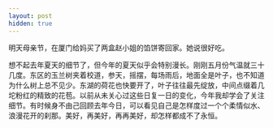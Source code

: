 ```yaml
---
layout: post
hidden: true
---
```

明天母亲节，在厦门给妈买了两盒赵小姐的馅饼寄回家。她说很好吃。

想不起去年夏天的细节了，但今年的夏天似乎会特别漫长。刚刚五月份气温就三十几度。东区的玉兰树夹着校道，参天，摇摆，每场雨后，地面全是叶子，也不知道为什么树上总不见少。东湖的荷花也快要开了，叶子往往最先绽放，中间点缀着几坨粉红的精致的花苞。以前从未关心过这些日复一日的变化，今年我却学会了关注细节。有时候身不由己回顾去年今日，可以看见自己是怎样度过一个个柔情似水、浪漫花开的刹那。美好，再美好，再再美好，却怎样都成不了永恒。